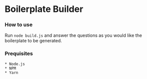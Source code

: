 # Boilerplate Builder

### How to use

Run `node build.js` and answer the questions as you would like the boilerplate to be generated.

### Prequisites

    * Node.js
    * NPM
    * Yarn
